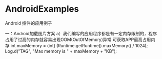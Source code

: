 AndroidExamples
===============
Android 控件的应用例子

一：Android加载图片方案
a）我们编写的应用程序都是有一定内存限制的，程序占用了过高的内存就容易出现OOM(OutOfMemory)异常
可获取APP最高占用内存
int maxMemory = (int) (Runtime.getRuntime().maxMemory() / 1024);  
Log.d("TAG", "Max memory is " + maxMemory + "KB");  
